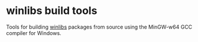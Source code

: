 # winlibs build tools
Tools for building [winlibs](https://winlibs.com/) packages from source using the MinGW-w64 GCC compiler for Windows.
